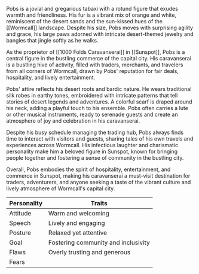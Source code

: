 Pobs is a jovial and gregarious tabaxi with a rotund figure that exudes warmth and friendliness. His fur is a vibrant mix of orange and white, reminiscent of the desert sands and the sun-kissed hues of the [[Wormcall]] landscape. Despite his size, Pobs moves with surprising agility and grace, his large paws adorned with intricate desert-themed jewelry and bangles that jingle softly as he walks.

As the proprietor of [[1000 Folds Caravanserai]] in [[Sunspot]], Pobs is a central figure in the bustling commerce of the capital city. His caravanserai is a bustling hive of activity, filled with traders, merchants, and travelers from all corners of Wormcall, drawn by Pobs' reputation for fair deals, hospitality, and lively entertainment.

Pobs' attire reflects his desert roots and bardic nature. He wears traditional silk robes in earthy tones, embroidered with intricate patterns that tell stories of desert legends and adventures. A colorful scarf is draped around his neck, adding a playful touch to his ensemble. Pobs often carries a lute or other musical instruments, ready to serenade guests and create an atmosphere of joy and celebration in his caravanserai.

Despite his busy schedule managing the trading hub, Pobs always finds time to interact with visitors and guests, sharing tales of his own travels and experiences across Wormcall. His infectious laughter and charismatic personality make him a beloved figure in Sunspot, known for bringing people together and fostering a sense of community in the bustling city.

Overall, Pobs embodies the spirit of hospitality, entertainment, and commerce in Sunspot, making his caravanserai a must-visit destination for traders, adventurers, and anyone seeking a taste of the vibrant culture and lively atmosphere of Wormcall's capital city.

| Personality | Traits                              |
| ----------- | ----------------------------------- |
| Attitude    | Warm and welcoming                  |
| Speech      | Lively and engaging                 |
| Posture     | Relaxed yet attentive               |
| Goal        | Fostering community and inclusivity |
| Flaws       | Overly trusting and generous        |
| Fears       |                                     |
